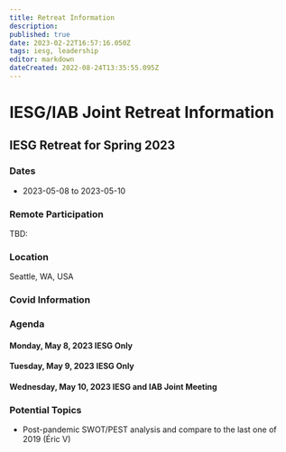 ```yaml
---
title: Retreat Information
description: 
published: true
date: 2023-02-22T16:57:16.050Z
tags: iesg, leadership
editor: markdown
dateCreated: 2022-08-24T13:35:55.095Z
---
```


# IESG/IAB Joint Retreat Information
##  IESG Retreat for Spring 2023 

### Dates 

* 2023-05-08 to 2023-05-10

### Remote Participation 

TBD:

### Location 

Seattle, WA, USA

### Covid Information 



### Agenda 


#### Monday, May 8, 2023 IESG Only

#### Tuesday, May 9, 2023 IESG Only

#### Wednesday, May 10, 2023 IESG and IAB Joint Meeting

### Potential Topics

* Post-pandemic SWOT/PEST analysis and compare to the last one of 2019 (Éric V)
